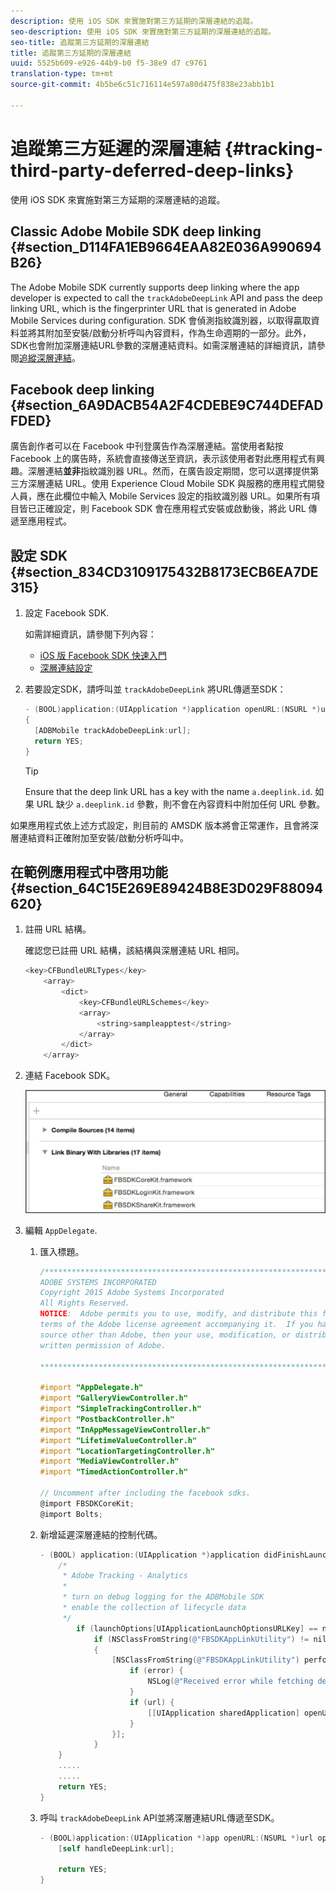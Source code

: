 ```yaml
---
description: 使用 iOS SDK 來實施對第三方延期的深層連結的追蹤。
seo-description: 使用 iOS SDK 來實施對第三方延期的深層連結的追蹤。
seo-title: 追蹤第三方延期的深層連結
title: 追蹤第三方延期的深層連結
uuid: 5525b609-e926-44b9-b0 f5-38e9 d7 c9761
translation-type: tm+mt
source-git-commit: 4b5be6c51c716114e597a80d475f838e23abb1b1

---
```



# 追蹤第三方延遲的深層連結 {#tracking-third-party-deferred-deep-links}

使用 iOS SDK 來實施對第三方延期的深層連結的追蹤。

## Classic Adobe Mobile SDK deep linking {#section_D114FA1EB9664EAA82E036A990694B26}

The Adobe Mobile SDK currently supports deep linking where the app developer is expected to call the `trackAdobeDeepLink` API and pass the deep linking URL, which is the fingerprinter URL that is generated in Adobe Mobile Services during configuration. SDK 會偵測指紋識別器，以取得贏取資料並將其附加至安裝/啟動分析呼叫內容資料，作為生命週期的一部分。此外，SDK也會附加深層連結URL參數的深層連結資料。如需深層連結的詳細資訊，請參閱[追縱深層連結](/help/ios/acquisition-main/tracking-deep-links/tracking-deep-links.md)。

## Facebook deep linking {#section_6A9DACB54A2F4CDEBE9C744DEFADFDED}

廣告創作者可以在 Facebook 中刊登廣告作為深層連結。當使用者點按 Facebook 上的廣告時，系統會直接傳送至資訊，表示該使用者對此應用程式有興趣。深層連結&#x200B;**並非**&#x200B;指紋識別器 URL。然而，在廣告設定期間，您可以選擇提供第三方深層連結 URL。使用 Experience Cloud Mobile SDK 與服務的應用程式開發人員，應在此欄位中輸入 Mobile Services 設定的指紋識別器 URL。如果所有項目皆已正確設定，則 Facebook SDK 會在應用程式安裝或啟動後，將此 URL 傳遞至應用程式。

## 設定 SDK {#section_834CD3109175432B8173ECB6EA7DE315}

1. 設定 Facebook SDK.

   如需詳細資訊，請參閱下列內容：

   * [iOS 版 Facebook SDK 快速入門](https://developers.facebook.com/docs/ios/getting-started)
   * [深層連結設定](https://developers.facebook.com/docs/app-ads/deep-linking#os)

1. 若要設定SDK，請呼叫並 `trackAdobeDeepLink` 將URL傳遞至SDK：

   ```objective-c
   - (BOOL)application:(UIApplication *)application openURL:(NSURL *)url sourceApplication:(NSString *)sourceApplication annotation:(id)annotation 
   { 
     [ADBMobile trackAdobeDeepLink:url]; 
     return YES; 
   }
   ```

   >[!TIP]
   >
   >Ensure that the deep link URL has a key with the name `a.deeplink.id`. 如果 URL 缺少 `a.deeplink.id` 參數，則不會在內容資料中附加任何 URL 參數。

如果應用程式依上述方式設定，則目前的 AMSDK 版本將會正常運作，且會將深層連結資料正確附加至安裝/啟動分析呼叫中。

## 在範例應用程式中啓用功能 {#section_64C15E269E89424B8E3D029F88094620}

1. 註冊 URL 結構。

   確認您已註冊 URL 結構，該結構與深層連結 URL 相同。

   ```objective-c
   <key>CFBundleURLTypes</key> 
       <array> 
           <dict> 
               <key>CFBundleURLSchemes</key> 
               <array> 
                   <string>sampleapptest</string> 
               </array> 
           </dict> 
       </array>
   ```

1. 連結 Facebook SDK。

   ![Facebook資產](assets/link-fb-sdk.jpg)

1. 編輯 `AppDelegate`.

   1. 匯入標題。

      ```objective-c
      /************************************************************************* 
      ADOBE SYSTEMS INCORPORATED 
      Copyright 2015 Adobe Systems Incorporated 
      All Rights Reserved. 
      NOTICE:  Adobe permits you to use, modify, and distribute this file in accordance with the 
      terms of the Adobe license agreement accompanying it.  If you have received this file from a 
      source other than Adobe, then your use, modification, or distribution of it requires the prior 
      written permission of Adobe. 
      
      **************************************************************************/ 
      
      #import "AppDelegate.h" 
      #import "GalleryViewController.h" 
      #import "SimpleTrackingController.h" 
      #import "PostbackController.h" 
      #import "InAppMessageViewController.h" 
      #import "LifetimeValueController.h" 
      #import "LocationTargetingController.h" 
      #import "MediaViewController.h" 
      #import "TimedActionController.h"
      
      // Uncomment after including the facebook sdks. 
      @import FBSDKCoreKit; 
      @import Bolts;
      ```

   1. 新增延遲深層連結的控制代碼。

      ```objective-c
      - (BOOL) application:(UIApplication *)application didFinishLaunchingWithOptions:(NSDictionary *)launchOptions { 
          /* 
           * Adobe Tracking - Analytics 
           * 
           * turn on debug logging for the ADBMobile SDK 
           * enable the collection of lifecycle data 
           */ 
              if (launchOptions[UIApplicationLaunchOptionsURLKey] == nil) { 
                  if (NSClassFromString(@"FBSDKAppLinkUtility") != nil) 
                  { 
                      [NSClassFromString(@"FBSDKAppLinkUtility") performSelector:@selector(fetchDeferredAppLink:) withObject:^(NSURL *url, NSError *error) { 
                          if (error) { 
                              NSLog(@"Received error while fetching deferred app link %@", error); 
                          } 
                          if (url) { 
                              [[UIApplication sharedApplication] openURL:url]; 
                          } 
                      }]; 
                  } 
          } 
          ..... 
          ..... 
          return YES; 
      }
      ```

   1. 呼叫 `trackAdobeDeepLink` API並將深層連結URL傳遞至SDK。

      ```objective-c
      - (BOOL)application:(UIApplication *)app openURL:(NSURL *)url options:(NSDictionary<NSString *, id> *)options { 
          [self handleDeepLink:url]; 
      
          return YES; 
      }
      ```

